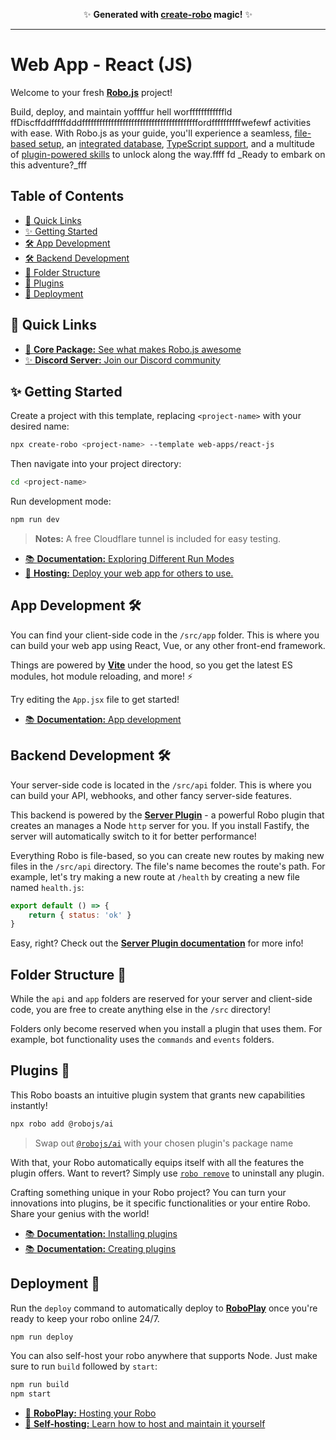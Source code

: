 <p align="center">✨ <strong>Generated with <a href="https://roboplay.dev/create-robo">create-robo</a> magic!</strong> ✨</p>

---

# Web App - React (JS)

Welcome to your fresh **[Robo.js](https://github.com/Wave-Play/robo)** project!

Build, deploy, and maintain yoffffur hell worffffffffffffld ffDiscffddfffffdddffffffffffffffffffffffffffffffffffffffffordffffffffffwefewf activities with ease. With Robo.js as your guide, you'll experience a seamless, [file-based setup](https://docs.roboplay.dev/docs/basics/overview#the-robojs-file-structure), an [integrated database](https://docs.roboplay.dev/docs/basics/flashcore), [TypeScript support](https://docs.roboplay.dev/docs/advanced/typescript), and a multitude of [plugin-powered skills](https://docs.roboplay.dev/docs/advanced/plugins) to unlock along the way.ffff
fd
_Ready to embark on this adventure?_fff

## Table of Contents

- [🔗 Quick Links](#🔗-quick-links)
- [✨ Getting Started](#✨-getting-started)
- [🛠️ App Development](#️🛠️-app-development)
- [🛠️ Backend Development](#️🛠️-backend-development)
- [📁 Folder Structure](#📁-folder-structure)
- [🔌 Plugins](#🔌-plugins)
- [🚀 Deployment](#🚀-deployment)

## 🔗 Quick Links

- [🌟 **Core Package:** See what makes Robo.js awesome](https://robojs.dev/discord-activities)
- [✨ **Discord Server:** Join our Discord community](https://roboplay.dev/discord)

## ✨ Getting Started

Create a project with this template, replacing `<project-name>` with your desired name:

```bash
npx create-robo <project-name> --template web-apps/react-js
```

Then navigate into your project directory:

```bash
cd <project-name>
```

Run development mode:

```bash
npm run dev
```

> **Notes:** A free Cloudflare tunnel is included for easy testing.

- [📚 **Documentation:** Exploring Different Run Modes](https://robojs.dev/robojs/mode#default-modes)
- [🚀 **Hosting:** Deploy your web app for others to use.](https://robojs.dev/hosting/overview)

## App Development 🛠️

You can find your client-side code in the `/src/app` folder. This is where you can build your web app using React, Vue, or any other front-end framework.

Things are powered by **[Vite](https://vitejs.dev)** under the hood, so you get the latest ES modules, hot module reloading, and more! ⚡

Try editing the `App.jsx` file to get started!

- [📚 **Documentation:** App development](https://robojs.dev/web-apps)

## Backend Development 🛠️

Your server-side code is located in the `/src/api` folder. This is where you can build your API, webhooks, and other fancy server-side features.

This backend is powered by the [**Server Plugin**](https://robojs.dev/plugins/server) - a powerful Robo plugin that creates an manages a Node `http` server for you. If you install Fastify, the server will automatically switch to it for better performance!

Everything Robo is file-based, so you can create new routes by making new files in the `/src/api` directory. The file's name becomes the route's path. For example, let's try making a new route at `/health` by creating a new file named `health.js`:

```js
export default () => {
	return { status: 'ok' }
}
```

Easy, right? Check out the [**Server Plugin documentation**](https://robojs.dev/plugins/server) for more info!

## Folder Structure 📁

While the `api` and `app` folders are reserved for your server and client-side code, you are free to create anything else in the `/src` directory!

Folders only become reserved when you install a plugin that uses them. For example, bot functionality uses the `commands` and `events` folders.

## Plugins 🔌

This Robo boasts an intuitive plugin system that grants new capabilities instantly!

```bash
npx robo add @robojs/ai
```

> Swap out [`@robojs/ai`](https://robojs.dev/plugins/ai) with your chosen plugin's package name

With that, your Robo automatically equips itself with all the features the plugin offers. Want to revert? Simply use [`robo remove`](https://robojs.dev/cli/robo#plugins) to uninstall any plugin.

Crafting something unique in your Robo project? You can turn your innovations into plugins, be it specific functionalities or your entire Robo. Share your genius with the world!

- [📚 **Documentation:** Installing plugins](https://robojs.dev/plugins/install)
- [📚 **Documentation:** Creating plugins](https://robojs.dev/plugins/create)

## Deployment 🚀

Run the `deploy` command to automatically deploy to **[RoboPlay](https://roboplay.dev)** once you're ready to keep your robo online 24/7.

```bash
npm run deploy
```

You can also self-host your robo anywhere that supports Node. Just make sure to run `build` followed by `start`:

```bash
npm run build
npm start
```

- [🚀 **RoboPlay:** Hosting your Robo](https://robojs.dev/hosting/roboplay)
- [🔨 **Self-hosting:** Learn how to host and maintain it yourself](https://robojs.dev/hosting/self-host)
